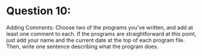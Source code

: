 # Question 10: 
Adding Comments: Choose two of the programs you’ve written, and add at least one comment to each. If the programs are straightforward at this point, just add your name and the current date at the top of each program file. Then, write one sentence describing what the program does.
